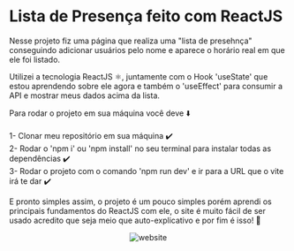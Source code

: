 # Lista de Presença feito com ReactJS

Nesse projeto fiz uma página que realiza uma "lista de presehnça" conseguindo adicionar usuários pelo nome e aparece o horário real em que ele foi listado.

Utilizei a tecnologia ReactJS ⚛️, juntamente com o Hook 'useState' que estou aprendendo sobre ele agora e também o 'useEffect' para consumir a API e mostrar
meus dados acima da lista.

Para rodar o projeto em sua máquina você deve ⬇️
<br>
<br>
1- Clonar meu repositório em sua máquina ✔️ <br>
2- Rodar o 'npm i' ou 'npm install' no seu terminal para instalar todas as dependências ✔️ <br>
3- Rodar o projeto com o comando 'npm run dev' e ir para a URL que o vite irá te dar ✔️ <br>

E pronto simples assim, o projeto é um pouco simples porém aprendi os principais fundamentos do ReactJS com ele, o site é muito fácil de ser usado
acredito que seja meio que auto-explicativo e por fim é isso! 🚀

<div align="center">
  
  ![website](https://user-images.githubusercontent.com/62243365/179788743-fcd6ef54-cab3-44e8-931e-f9ab16dbcf68.png)
  
</div>
